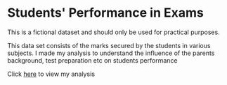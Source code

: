 # Students' Performance in Exams

This is a fictional dataset and should only be used for practical purposes.

This data set consists of the marks secured by the students in various subjects. I made my analysis to understand the influence of the parents background, test preparation etc on students performance

Click [here](https://github.com/SomonOlimzoda/StudentsPerformanceInExams/blob/main/.md) to view my analysis
